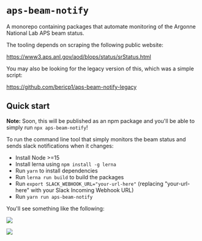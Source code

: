 # `aps-beam-notify`

A monorepo containing packages that automate monitoring of the Argonne National Lab
APS beam status.

The tooling depends on scraping the following public website:

https://www3.aps.anl.gov/aod/blops/status/srStatus.html

You may also be looking for the legacy version of this, which was a simple script:

https://github.com/bericp1/aps-beam-notify-legacy

## Quick start

**Note:** Soon, this will be published as an npm package and you'll be able to simply run `npx aps-beam-notify`!

To run the command line tool that simply monitors the beam status and sends slack notifications
when it changes:

- Install Node >=15
- Install lerna using `npm install -g lerna`
- Run `yarn` to install dependencies
- Run `lerna run build` to build the packages
- Run `export SLACK_WEBHOOK_URL="your-url-here"` (replacing "your-url-here" with your Slack Incoming Webhook URL)
- Run `yarn run aps-beam-notify`

You'll see something like the following:

![](https://d.pr/i/rOKGTu.png)

![](https://d.pr/i/2eUVJk.png)
